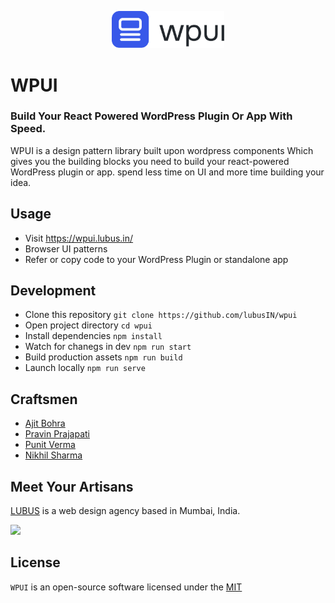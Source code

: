 <p align="center"><img width="180px" src="https://raw.githubusercontent.com/lubusIN/wpui/9495122a127424b01d2c71d0e4ffb82d8a7bcf3c/src/img/wpui_logo.svg"></p>


# WPUI
### Build Your React Powered WordPress Plugin Or App With Speed.
WPUI is a design pattern library built upon wordpress components Which gives you the building blocks you need to build your react-powered WordPress plugin or app. spend less time on UI and more time building your idea.

## Usage
- Visit https://wpui.lubus.in/
- Browser UI patterns
- Refer or copy code to your WordPress Plugin or standalone app

## Development 
- Clone this repository `git clone https://github.com/lubusIN/wpui`
- Open project directory `cd wpui`
- Install dependencies `npm install`
- Watch for chanegs in dev `npm run start`
- Build production assets `npm run build`
- Launch locally `npm run serve`

## Craftsmen
- [Ajit Bohra](https://twitter.com/ajitbohra)
- [Pravin Prajapati](https://twitter.com/buddhamaan)
- [Punit Verma](https://github.com/punitverma123)
- [Nikhil Sharma](https://github.com/NikhilSharma666)

## Meet Your Artisans
[LUBUS](http://lubus.in) is a web design agency based in Mumbai, India.

<a href="https://lubus.in/">
<img src="https://user-images.githubusercontent.com/1039236/40877801-3fa8ccf6-66a4-11e8-8f42-19ed4e883ce9.png" />
</a>

## License

`WPUI` is an open-source software licensed under the [MIT](LICENSE)